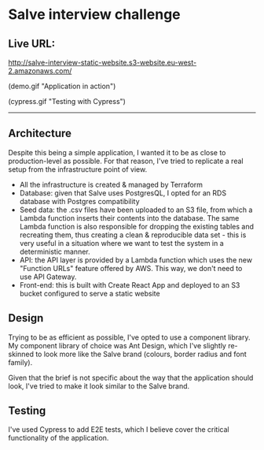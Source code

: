 # Salve interview challenge

## Live URL:

http://salve-interview-static-website.s3-website.eu-west-2.amazonaws.com/

(demo.gif "Application in action")

(cypress.gif "Testing with Cypress")

---

## Architecture

Despite this being a simple application, I wanted it to be as close to production-level as possible. For that reason, I've tried to replicate a real setup from the infrastructure point of view.

- All the infrastructure is created & managed by Terraform
- Database: given that Salve uses PostgresQL, I opted for an RDS database with Postgres compatibility
- Seed data: the .csv files have been uploaded to an S3 file, from which a Lambda function inserts their contents into the database. The same Lambda function is also responsible for dropping the existing tables and recreating them, thus creating a clean & reproducible data set - this is very useful in a situation where we want to test the system in a deterministic manner.
- API: the API layer is provided by a Lambda function which uses the new "Function URLs" feature offered by AWS. This way, we don't need to use API Gateway.
- Front-end: this is built with Create React App and deployed to an S3 bucket configured to serve a static website

## Design

Trying to be as efficient as possible, I've opted to use a component library. My component library of choice was Ant Design, which I've slightly re-skinned to look more like the Salve brand (colours, border radius and font family).

Given that the brief is not specific about the way that the application should look, I've tried to make it look similar to the Salve brand.

## Testing

I've used Cypress to add E2E tests, which I believe cover the critical functionality of the application.
